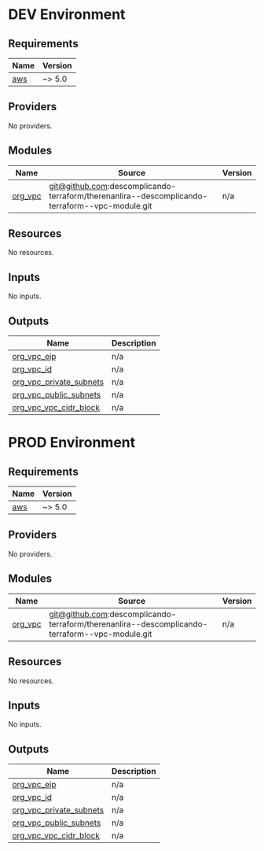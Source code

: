 # DEV Environment

<!-- BEGIN_TF_DOCS -->
## Requirements

| Name | Version |
|------|---------|
| <a name="requirement_aws"></a> [aws](#requirement\_aws) | ~> 5.0 |

## Providers

No providers.

## Modules

| Name | Source | Version |
|------|--------|---------|
| <a name="module_org_vpc"></a> [org\_vpc](#module\_org\_vpc) | git@github.com:descomplicando-terraform/therenanlira--descomplicando-terraform--vpc-module.git | n/a |

## Resources

No resources.

## Inputs

No inputs.

## Outputs

| Name | Description |
|------|-------------|
| <a name="output_org_vpc_eip"></a> [org\_vpc\_eip](#output\_org\_vpc\_eip) | n/a |
| <a name="output_org_vpc_id"></a> [org\_vpc\_id](#output\_org\_vpc\_id) | n/a |
| <a name="output_org_vpc_private_subnets"></a> [org\_vpc\_private\_subnets](#output\_org\_vpc\_private\_subnets) | n/a |
| <a name="output_org_vpc_public_subnets"></a> [org\_vpc\_public\_subnets](#output\_org\_vpc\_public\_subnets) | n/a |
| <a name="output_org_vpc_vpc_cidr_block"></a> [org\_vpc\_vpc\_cidr\_block](#output\_org\_vpc\_vpc\_cidr\_block) | n/a |
<!-- END_TF_DOCS -->

# PROD Environment

<!-- BEGIN_TF_DOCS -->
## Requirements

| Name | Version |
|------|---------|
| <a name="requirement_aws"></a> [aws](#requirement\_aws) | ~> 5.0 |

## Providers

No providers.

## Modules

| Name | Source | Version |
|------|--------|---------|
| <a name="module_org_vpc"></a> [org\_vpc](#module\_org\_vpc) | git@github.com:descomplicando-terraform/therenanlira--descomplicando-terraform--vpc-module.git | n/a |

## Resources

No resources.

## Inputs

No inputs.

## Outputs

| Name | Description |
|------|-------------|
| <a name="output_org_vpc_eip"></a> [org\_vpc\_eip](#output\_org\_vpc\_eip) | n/a |
| <a name="output_org_vpc_id"></a> [org\_vpc\_id](#output\_org\_vpc\_id) | n/a |
| <a name="output_org_vpc_private_subnets"></a> [org\_vpc\_private\_subnets](#output\_org\_vpc\_private\_subnets) | n/a |
| <a name="output_org_vpc_public_subnets"></a> [org\_vpc\_public\_subnets](#output\_org\_vpc\_public\_subnets) | n/a |
| <a name="output_org_vpc_vpc_cidr_block"></a> [org\_vpc\_vpc\_cidr\_block](#output\_org\_vpc\_vpc\_cidr\_block) | n/a |
<!-- END_TF_DOCS -->